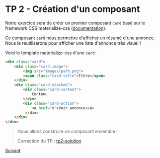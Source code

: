 # TP 2 - Création d'un composant

Notre exercice sera de créer un premier composant `card` basé sur le framework CSS materialize-css ([documentation](http://materializecss.com/cards.html)).

Ce composant `card` nous permettre d'afficher un résumé d'une annonce. Nous le réutiliserons pour afficher une liste d'annonce très visuel !

Voici le template materialize-css d'une `card`: 

```html
<div class="card">
    <div class="card-image">
        <img src="images/path.png">
        <span class="card-title">Titre</span>
    </div>
    <div class="card-stacked">
        <div class="card-content">
            Contenu
        </div>
        <div class="card-action">
            <a href="#">Voir annonce</a>
         </div>
    </div>
</div>
```

> Nous allons construire ce composant ensemble !

> Correction du TP : [tp2-solution](https://github.com/Romakita/tp-typescript/tree/tp2-solution)

[Suivant](https://github.com/Romakita/tp-typescript/blob/master/tp3-service.md)
